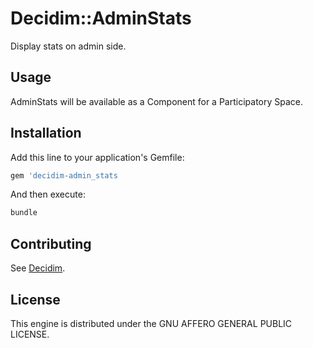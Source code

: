 # Decidim::AdminStats

Display stats on admin side.

## Usage

AdminStats will be available as a Component for a Participatory
Space.

## Installation

Add this line to your application's Gemfile:

```ruby
gem 'decidim-admin_stats
```

And then execute:

```bash
bundle
```

## Contributing

See [Decidim](https://github.com/decidim/decidim).

## License

This engine is distributed under the GNU AFFERO GENERAL PUBLIC LICENSE.
